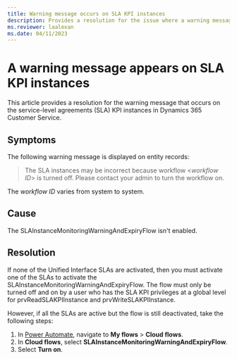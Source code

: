 ```yaml
---
title: Warning message occurs on SLA KPI instances
description: Provides a resolution for the issue where a warning message occurs on SLA KPI instances in Dynamics 365 Customer Service.
ms.reviewer: laalexan
ms.date: 04/11/2023
---
```

# A warning message appears on SLA KPI instances

This article provides a resolution for the warning message that occurs on the service-level agreements (SLA) KPI instances in Dynamics 365 Customer Service.

## Symptoms

The following warning message is displayed on entity records:

> The SLA instances may be incorrect because workflow <*workflow ID*> is turned off. Please contact your admin to turn the workflow on.

The *workflow ID* varies from system to system.

## Cause

The SLAInstanceMonitoringWarningAndExpiryFlow isn't enabled.

## Resolution

If none of the Unified Interface SLAs are activated, then you must activate one of the SLAs to activate the SLAInstanceMonitoringWarningAndExpiryFlow. The flow must only be turned off and on by a user who has the SLA KPI privileges at a global level for prvReadSLAKPIInstance and prvWriteSLAKPIInstance.

However, if all the SLAs are active but the flow is still deactivated, take the following steps:

1. In [Power Automate](https://powerautomate.microsoft.com), navigate to **My flows** > **Cloud flows**.
2. In **Cloud flows**, select **SLAInstanceMonitoringWarningAndExpiryFlow**.
3. Select **Turn on**.
